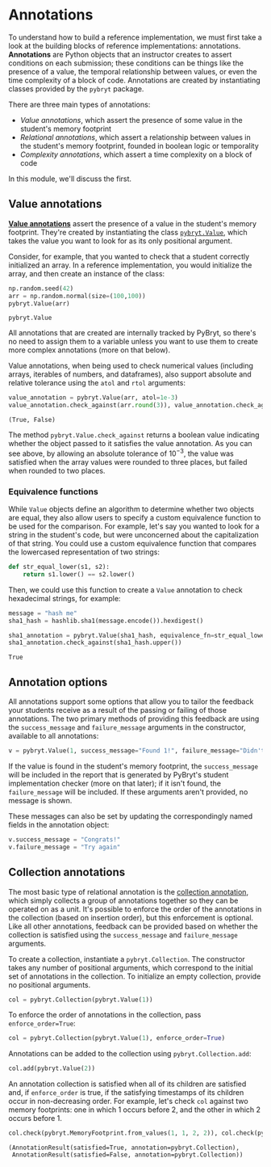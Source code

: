 # Annotations

To understand how to build a reference implementation, we must first take a look at the building blocks of reference implementations: annotations. **Annotations** are Python objects that an instructor creates to assert conditions on each submission; these conditions can be things like the presence of a value, the temporal relationship between values, or even the time complexity of a block of code. Annotations are created by instantiating classes provided by the `pybryt` package.

There are three main types of annotations:

* _Value annotations_, which assert the presence of some value in the student's memory footprint
* _Relational annotations_, which assert a relationship between values in the student's memory footprint, founded in boolean logic or temporality
* _Complexity annotations_, which assert a time complexity on a block of code

In this module, we'll discuss the first.

## Value annotations

[**Value annotations**](https://microsoft.github.io/pybryt/html/annotations/value_annotations.html) assert the presence of a value in the student's memory footprint. They're created by instantiating the class [`pybryt.Value`](https://microsoft.github.io/pybryt/html/api_reference.html#pybryt.annotations.value.Value), which takes the value you want to look for as its only positional argument.

Consider, for example, that you wanted to check that a student correctly initialized an array. In a reference implementation, you would initialize the array, and then create an instance of the class:


```python
np.random.seed(42)
arr = np.random.normal(size=(100,100))
pybryt.Value(arr)
```




    pybryt.Value



All annotations that are created are internally tracked by PyBryt, so there's no need to assign them to a variable unless you want to use them to create more complex annotations (more on that below).

Value annotations, when being used to check numerical values (including arrays, iterables of numbers, and dataframes), also support absolute and relative tolerance using the `atol` and `rtol` arguments:


```python
value_annotation = pybryt.Value(arr, atol=1e-3)
value_annotation.check_against(arr.round(3)), value_annotation.check_against(arr.round(2))
```




    (True, False)



The method `pybryt.Value.check_against` returns a boolean value indicating whether the object passed to it satisfies the value annotation. As you can see above, by allowing an absolute tolerance of $10^{-3}$, the value was satisfied when the array values were rounded to three places, but failed when rounded to two places.

### Equivalence functions

While `Value` objects define an algorithm to determine whether two objects are equal, they also allow users to specify a custom equivalence function to be used for the comparison. For example, let's say you wanted to look for a string in the student's code, but were unconcerned about the capitalization of that string. You could use a custom equivalence function that compares the lowercased representation of two strings:


```python
def str_equal_lower(s1, s2):
    return s1.lower() == s2.lower()
```

Then, we could use this function to create a `Value` annotation to check hexadecimal strings, for example:


```python
message = "hash me"
sha1_hash = hashlib.sha1(message.encode()).hexdigest()

sha1_annotation = pybryt.Value(sha1_hash, equivalence_fn=str_equal_lower)
sha1_annotation.check_against(sha1_hash.upper())
```




    True



## Annotation options

All annotations support some options that allow you to tailor the feedback your students receive as a result of the passing or failing of those annotations. The two primary methods of providing this feedback are using the `success_message` and `failure_message` arguments in the constructor, available to all annotations:


```python
v = pybryt.Value(1, success_message="Found 1!", failure_message="Didn't find 1 :(")
```

If the value is found in the student's memory footprint, the `success_message` will be included in the report that is generated by PyBryt's student implementation checker (more on that later); if it isn't found, the `failure_message` will be included. If these arguments aren't provided, no message is shown.

These messages can also be set by updating the correspondingly named fields in the annotation object:


```python
v.success_message = "Congrats!"
v.failure_message = "Try again"
```

## Collection annotations

The most basic type of relational annotation is the [collection annotation](https://microsoft.github.io/pybryt/html/annotations/collections.html), which simply collects a group of annotations together so they can be operated on as a unit. It's possible to enforce the order of the annotations in the collection (based on insertion order), but this enforcement is optional. Like all other annotations, feedback can be provided based on whether the collection is satisfied using the `success_message` and `failure_message` arguments.

To create a collection, instantiate a `pybryt.Collection`. The constructor takes any number of positional arguments, which correspond to the initial set of annotations in the collection. To initialize an empty collection, provide no positional arguments.


```python
col = pybryt.Collection(pybryt.Value(1))
```

To enforce the order of annotations in the collection, pass `enforce_order=True`:


```python
col = pybryt.Collection(pybryt.Value(1), enforce_order=True)
```

Annotations can be added to the collection using `pybryt.Collection.add`:


```python
col.add(pybryt.Value(2))
```

An annotation collection is satisfied when all of its children are satisfied and, if `enforce_order` is true, if the satisfying timestamps of its children occur in non-decreasing order. For example, let's check `col` against two memory footprints: one in which 1 occurs before 2, and the other in which 2 occurs before 1.


```python
col.check(pybryt.MemoryFootprint.from_values(1, 1, 2, 2)), col.check(pybryt.MemoryFootprint.from_values(2, 1, 1, 2))
```




    (AnnotationResult(satisfied=True, annotation=pybryt.Collection),
     AnnotationResult(satisfied=False, annotation=pybryt.Collection))


